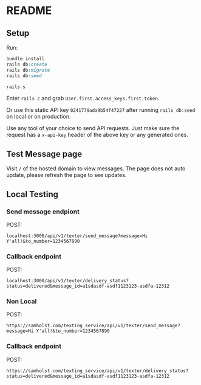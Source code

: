 # README

## Setup

Run:

```ruby
bundle install
rails db:create
rails db:migrate
rails db:seed

rails s
```

Enter `rails c` and grab `User.first.access_keys.first.token`.

Or use this static API key `0241779ada9b54f47227` after running `rails db:seed` on local or on production.

Use any tool of your choice to send API requests. Just make sure the
request has a `x-api-key` header of the above key or any generated ones.


## Test Message page

Visit `/` of the hosted domain to view messages. The page does not auto update, please refresh the page to see updates.


## Local Testing

### Send message endpiont

POST: 
```
localhost:3000/api/v1/texter/send_message?message=Hi Y'all!&to_number=1234567890
```

### Callback endpoint

POST:
```
localhost:3000/api/v1/texter/delivery_status?status=delivered&message_id=a1sdasdf-asdf1123123-asdfa-12312
```


### Non Local

POST: 
```
https://samholst.com/texting_service/api/v1/texter/send_message?message=Hi Y'all!&to_number=1234567890
```

### Callback endpoint

POST:
```
https://samholst.com/texting_service/api/v1/texter/delivery_status?status=delivered&message_id=a1sdasdf-asdf1123123-asdfa-12312
```


